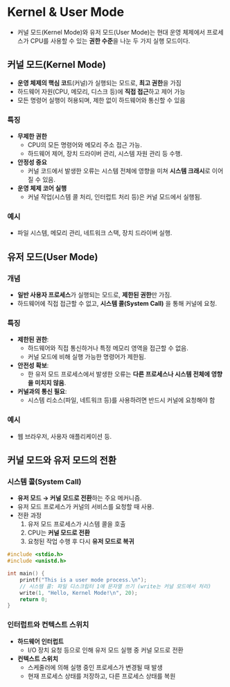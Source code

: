 # Kernel & User Mode

- 커널 모드(Kernel Mode)와 유저 모드(User Mode)는 현대 운영 체제에서 프로세스가 CPU를 사용할 수 있는 **권한 수준**을 나눈 두 가지 실행 모드이다.

## 커널 모드(Kernel Mode)

- **운영 체제의 핵심 코드**(커널)가 실행되는 모드로, **최고 권한**을 가짐
- 하드웨어 자원(CPU, 메모리, 디스크 등)에 **직접 접근**하고 제어 가능
- 모든 명령어 실행이 허용되며, 제한 없이 하드웨어와 통신할 수 있음

### 특징

- **무제한 권한**
    - CPU의 모든 명령어와 메모리 주소 접근 가능.
    - 하드웨어 제어, 장치 드라이버 관리, 시스템 자원 관리 등 수행.
- **안정성 중요**
    - 커널 코드에서 발생한 오류는 시스템 전체에 영향을 미쳐 **시스템 크래시**로 이어질 수 있음.
- **운영 체제 코어 실행**
    - 커널 작업(시스템 콜 처리, 인터럽트 처리 등)은 커널 모드에서 실행됨.

### **예시**

- 파일 시스템, 메모리 관리, 네트워크 스택, 장치 드라이버 실행.

## 유저 모드(User Mode)

### **개념**

- **일반 사용자 프로세스**가 실행되는 모드로, **제한된 권한**만 가짐.
- 하드웨어에 직접 접근할 수 없고, **시스템 콜(System Call)** 을 통해 커널에 요청.

### **특징**

- **제한된 권한**:
    - 하드웨어와 직접 통신하거나 특정 메모리 영역을 접근할 수 없음.
    - 커널 모드에 비해 실행 가능한 명령어가 제한됨.
- **안전성 확보**:
    - 한 유저 모드 프로세스에서 발생한 오류는 **다른 프로세스나 시스템 전체에 영향을 미치지 않음**.
- **커널과의 통신 필요**:
    - 시스템 리소스(파일, 네트워크 등)를 사용하려면 반드시 커널에 요청해야 함

### **예시**

- 웹 브라우저, 사용자 애플리케이션 등.

## 커널 모드와 유저 모드의 전환

### 시스템 콜(System Call)

- **유저 모드 → 커널 모드로 전환**하는 주요 메커니즘.
- 유저 모드 프로세스가 커널의 서비스를 요청할 때 사용.
- 전환 과정
    1. 유저 모드 프로세스가 시스템 콜을 호출
    2. CPU는 **커널 모드로 전환**
    3. 요청된 작업 수행 후 다시 **유저 모드로 복귀**

```c
#include <stdio.h>
#include <unistd.h>

int main() {
    printf("This is a user mode process.\n");
    // 시스템 콜: 파일 디스크립터 1에 문자열 쓰기 (write는 커널 모드에서 처리)
    write(1, "Hello, Kernel Mode!\n", 20);
    return 0;
}

```

### 인터럽트와 컨텍스트 스위치

- **하드웨어 인터럽트**
    - I/O 장치 요청 등으로 인해 유저 모드 실행 중 커널 모드로 전환
- **컨텍스트 스위치**
    - 스케줄러에 의해 실행 중인 프로세스가 변경될 때 발생
    - 현재 프로세스 상태를 저장하고, 다른 프로세스 상태를 복원